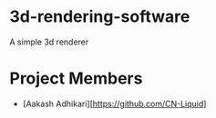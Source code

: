 # 3d-rendering-software
A simple 3d renderer
# Project Members
* [Aakash Adhikari][https://github.com/CN-Liquid]
